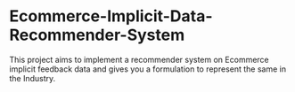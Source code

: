 # Ecommerce-Implicit-Data-Recommender-System
This project aims to implement a recommender system on Ecommerce implicit feedback data and gives you a formulation to represent the same in the Industry.
